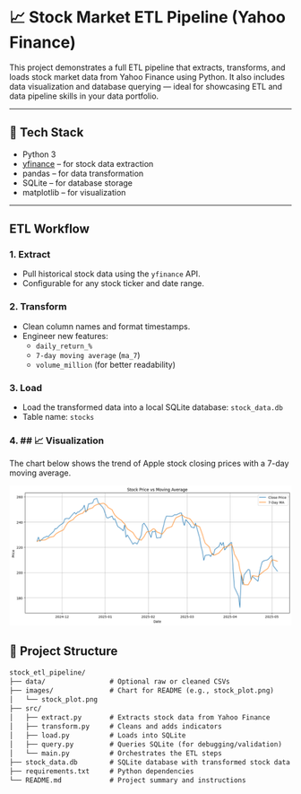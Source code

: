 # 📈 Stock Market ETL Pipeline (Yahoo Finance)

This project demonstrates a full ETL pipeline that extracts, transforms, and loads stock market data from Yahoo Finance using Python. It also includes data visualization and database querying — ideal for showcasing ETL and data pipeline skills in your data portfolio.

---

## 🔧 Tech Stack

- Python 3
- [yfinance](https://pypi.org/project/yfinance/) – for stock data extraction
- pandas – for data transformation
- SQLite – for database storage
- matplotlib – for visualization

---

##  ETL Workflow

### 1. **Extract**
- Pull historical stock data using the `yfinance` API.
- Configurable for any stock ticker and date range.

### 2. **Transform**
- Clean column names and format timestamps.
- Engineer new features:
  - `daily_return_%`
  - `7-day moving average` (`ma_7`)
  - `volume_million` (for better readability)

### 3. **Load**
- Load the transformed data into a local SQLite database: `stock_data.db`
- Table name: `stocks`

### 4. ## 📈 Visualization

The chart below shows the trend of Apple stock closing prices with a 7-day moving average.

![Stock Trend](src/images/stock_plot.png)


## 📁 Project Structure

```text
stock_etl_pipeline/
├── data/                # Optional raw or cleaned CSVs
├── images/              # Chart for README (e.g., stock_plot.png)
│   └── stock_plot.png
├── src/
│   ├── extract.py       # Extracts stock data from Yahoo Finance
│   ├── transform.py     # Cleans and adds indicators
│   ├── load.py          # Loads into SQLite
│   ├── query.py         # Queries SQLite (for debugging/validation)
│   └── main.py          # Orchestrates the ETL steps
├── stock_data.db        # SQLite database with transformed stock data
├── requirements.txt     # Python dependencies
└── README.md            # Project summary and instructions
```

